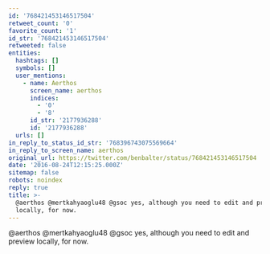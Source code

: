 ```yaml
---
id: '768421453146517504'
retweet_count: '0'
favorite_count: '1'
id_str: '768421453146517504'
retweeted: false
entities:
  hashtags: []
  symbols: []
  user_mentions:
    - name: Aerthos
      screen_name: aerthos
      indices:
        - '0'
        - '8'
      id_str: '2177936288'
      id: '2177936288'
  urls: []
in_reply_to_status_id_str: '768396743075569664'
in_reply_to_screen_name: aerthos
original_url: https://twitter.com/benbalter/status/768421453146517504
date: '2016-08-24T12:15:25.000Z'
sitemap: false
robots: noindex
reply: true
title: >-
  @aerthos @mertkahyaoglu48 @gsoc yes, although you need to edit and preview
  locally, for now.
---
```


@aerthos @mertkahyaoglu48 @gsoc yes, although you need to edit and preview locally, for now.